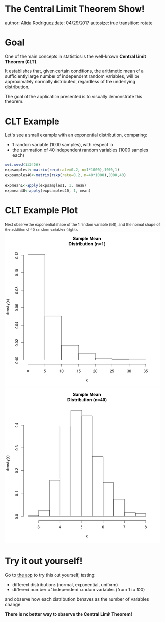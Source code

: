 The Central Limit Theorem Show!
========================================================
author: Alicia Rodriguez
date: 04/29/2017
autosize: true
transition: rotate

Goal
========================================================

One of the main concepts in statistics is the well-known 
**Central Limit Theorem (CLT)**.

It establishes that, given certain conditions, the arithmetic mean of a sufficiently large number of independent random variables, will be approximately normally distributed, regardless of the underlying distribution.

The goal of the application presented is to visually demonstrate this theorem.

CLT Example
========================================================
Let's see a small example with an exponential distribution, comparing:
- 1 random variable (1000 samples), with respect to 
- the summation of 40 independent random variables (1000 samples each)

```r
set.seed(123456)
expsamples1<-matrix(rexp(rate=0.2, n=1*1000),1000,1)
expsamples40<-matrix(rexp(rate=0.2, n=40*1000),1000,40)

expmean1<-apply(expsamples1, 1, mean)
expmean40<-apply(expsamples40, 1, mean)
```

CLT Example Plot
========================================================
<small>Next observe the exponential shape of the 1 random variable (left), and the normal shape of the addition of 40 random variables (right).</small>
![plot of chunk unnamed-chunk-2](reproPitch-figure/unnamed-chunk-2-1.png)![plot of chunk unnamed-chunk-2](reproPitch-figure/unnamed-chunk-2-2.png)

Try it out yourself! 
========================================================
Go to <a href="">the app</a> to try this out yourself, testing:
  - different distributions (normal, exponential, uniform)
  - different number of independent random variables (from 1 to 100)

and observe how each distribution behaves as the number of variables change.

**There is no better way to observe the Central Limit Theorem!**

